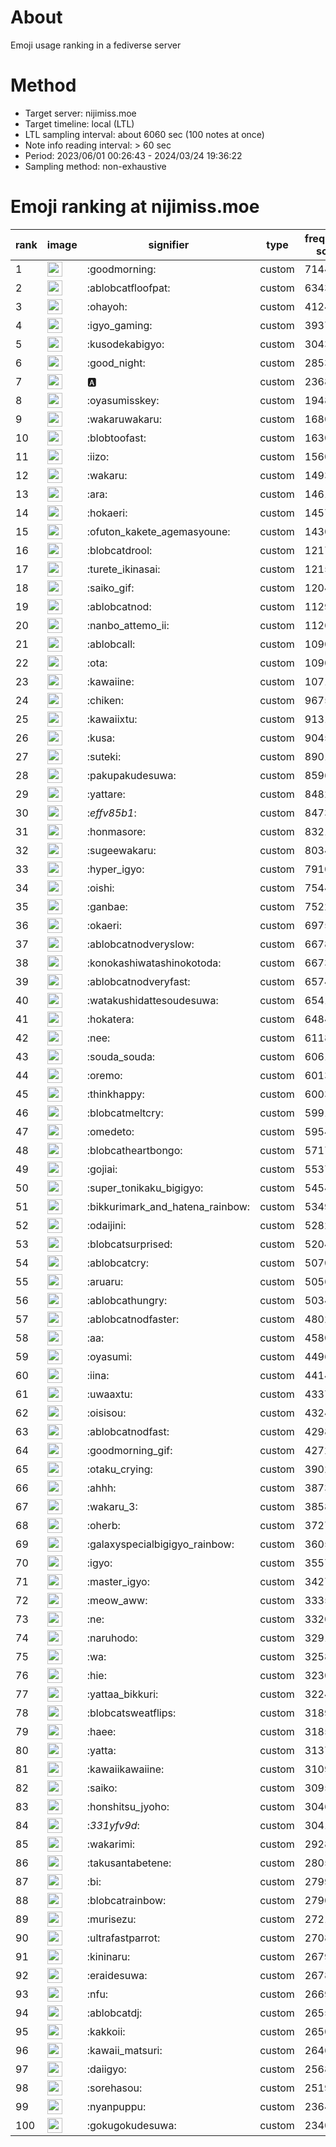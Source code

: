 # About
Emoji usage ranking in a fediverse server

# Method
- Target server: nijimiss.moe
- Target timeline: local (LTL)
- LTL sampling interval: about 6060 sec (100 notes at once)
- Note info reading interval: > 60 sec
- Period: 2023/06/01 00:26:43 - 2024/03/24 19:36:22 
- Sampling method: non-exhaustive

# Emoji ranking at nijimiss.moe

|rank|image|signifier|type|frequency score|
|----|----|----|----|----|
|1|<img height="24" src="https://nijimiss.moe/emoji/goodmorning.webp">|:goodmorning:|custom|71441|
|2|<img height="24" src="https://nijimiss.moe/emoji/ablobcatfloofpat.webp">|:ablobcatfloofpat:|custom|63432|
|3|<img height="24" src="https://nijimiss.moe/emoji/ohayoh.webp">|:ohayoh:|custom|41247|
|4|<img height="24" src="https://nijimiss.moe/emoji/igyo_gaming.webp">|:igyo_gaming:|custom|39372|
|5|<img height="24" src="https://nijimiss.moe/emoji/kusodekabigyo.webp">|:kusodekabigyo:|custom|30431|
|6|<img height="24" src="https://nijimiss.moe/emoji/good_night.webp">|:good_night:|custom|28533|
|7|<img height="24" src="https://nijimiss.moe/emoji/a.webp">|:a:|custom|23687|
|8|<img height="24" src="https://nijimiss.moe/emoji/oyasumisskey.webp">|:oyasumisskey:|custom|19482|
|9|<img height="24" src="https://nijimiss.moe/emoji/wakaruwakaru.webp">|:wakaruwakaru:|custom|16809|
|10|<img height="24" src="https://nijimiss.moe/emoji/blobtoofast.webp">|:blobtoofast:|custom|16308|
|11|<img height="24" src="https://nijimiss.moe/emoji/iizo.webp">|:iizo:|custom|15608|
|12|<img height="24" src="https://nijimiss.moe/emoji/wakaru.webp">|:wakaru:|custom|14935|
|13|<img height="24" src="https://nijimiss.moe/emoji/ara.webp">|:ara:|custom|14615|
|14|<img height="24" src="https://nijimiss.moe/emoji/hokaeri.webp">|:hokaeri:|custom|14574|
|15|<img height="24" src="https://nijimiss.moe/emoji/ofuton_kakete_agemasyoune.webp">|:ofuton_kakete_agemasyoune:|custom|14304|
|16|<img height="24" src="https://nijimiss.moe/emoji/blobcatdrool.webp">|:blobcatdrool:|custom|12170|
|17|<img height="24" src="https://nijimiss.moe/emoji/turete_ikinasai.webp">|:turete_ikinasai:|custom|12154|
|18|<img height="24" src="https://nijimiss.moe/emoji/saiko_gif.webp">|:saiko_gif:|custom|12041|
|19|<img height="24" src="https://nijimiss.moe/emoji/ablobcatnod.webp">|:ablobcatnod:|custom|11299|
|20|<img height="24" src="https://nijimiss.moe/emoji/nanbo_attemo_ii.webp">|:nanbo_attemo_ii:|custom|11265|
|21|<img height="24" src="https://nijimiss.moe/emoji/ablobcall.webp">|:ablobcall:|custom|10907|
|22|<img height="24" src="https://nijimiss.moe/emoji/ota.webp">|:ota:|custom|10901|
|23|<img height="24" src="https://nijimiss.moe/emoji/kawaiine.webp">|:kawaiine:|custom|10713|
|24|<img height="24" src="https://nijimiss.moe/emoji/chiken.webp">|:chiken:|custom|9675|
|25|<img height="24" src="https://nijimiss.moe/emoji/kawaiixtu.webp">|:kawaiixtu:|custom|9131|
|26|<img height="24" src="https://nijimiss.moe/emoji/kusa.webp">|:kusa:|custom|9045|
|27|<img height="24" src="https://nijimiss.moe/emoji/suteki.webp">|:suteki:|custom|8901|
|28|<img height="24" src="https://nijimiss.moe/emoji/pakupakudesuwa.webp">|:pakupakudesuwa:|custom|8596|
|29|<img height="24" src="https://nijimiss.moe/emoji/yattare.webp">|:yattare:|custom|8482|
|30|<img height="24" src="https://nijimiss.moe/emoji/_effv85b1_.webp">|:_effv85b1_:|custom|8473|
|31|<img height="24" src="https://nijimiss.moe/emoji/honmasore.webp">|:honmasore:|custom|8321|
|32|<img height="24" src="https://nijimiss.moe/emoji/sugeewakaru.webp">|:sugeewakaru:|custom|8034|
|33|<img height="24" src="https://nijimiss.moe/emoji/hyper_igyo.webp">|:hyper_igyo:|custom|7910|
|34|<img height="24" src="https://nijimiss.moe/emoji/oishi.webp">|:oishi:|custom|7544|
|35|<img height="24" src="https://nijimiss.moe/emoji/ganbae.webp">|:ganbae:|custom|7522|
|36|<img height="24" src="https://nijimiss.moe/emoji/okaeri.webp">|:okaeri:|custom|6975|
|37|<img height="24" src="https://nijimiss.moe/emoji/ablobcatnodveryslow.webp">|:ablobcatnodveryslow:|custom|6678|
|38|<img height="24" src="https://nijimiss.moe/emoji/konokashiwatashinokotoda.webp">|:konokashiwatashinokotoda:|custom|6673|
|39|<img height="24" src="https://nijimiss.moe/emoji/ablobcatnodveryfast.webp">|:ablobcatnodveryfast:|custom|6574|
|40|<img height="24" src="https://nijimiss.moe/emoji/watakushidattesoudesuwa.webp">|:watakushidattesoudesuwa:|custom|6541|
|41|<img height="24" src="https://nijimiss.moe/emoji/hokatera.webp">|:hokatera:|custom|6484|
|42|<img height="24" src="https://nijimiss.moe/emoji/nee.webp">|:nee:|custom|6118|
|43|<img height="24" src="https://nijimiss.moe/emoji/souda_souda.webp">|:souda_souda:|custom|6061|
|44|<img height="24" src="https://nijimiss.moe/emoji/oremo.webp">|:oremo:|custom|6013|
|45|<img height="24" src="https://nijimiss.moe/emoji/thinkhappy.webp">|:thinkhappy:|custom|6003|
|46|<img height="24" src="https://nijimiss.moe/emoji/blobcatmeltcry.webp">|:blobcatmeltcry:|custom|5991|
|47|<img height="24" src="https://nijimiss.moe/emoji/omedeto.webp">|:omedeto:|custom|5954|
|48|<img height="24" src="https://nijimiss.moe/emoji/blobcatheartbongo.webp">|:blobcatheartbongo:|custom|5717|
|49|<img height="24" src="https://nijimiss.moe/emoji/gojiai.webp">|:gojiai:|custom|5537|
|50|<img height="24" src="https://nijimiss.moe/emoji/super_tonikaku_bigigyo.webp">|:super_tonikaku_bigigyo:|custom|5454|
|51|<img height="24" src="https://nijimiss.moe/emoji/bikkurimark_and_hatena_rainbow.webp">|:bikkurimark_and_hatena_rainbow:|custom|5349|
|52|<img height="24" src="https://nijimiss.moe/emoji/odaijini.webp">|:odaijini:|custom|5282|
|53|<img height="24" src="https://nijimiss.moe/emoji/blobcatsurprised.webp">|:blobcatsurprised:|custom|5204|
|54|<img height="24" src="https://nijimiss.moe/emoji/ablobcatcry.webp">|:ablobcatcry:|custom|5070|
|55|<img height="24" src="https://nijimiss.moe/emoji/aruaru.webp">|:aruaru:|custom|5056|
|56|<img height="24" src="https://nijimiss.moe/emoji/ablobcathungry.webp">|:ablobcathungry:|custom|5034|
|57|<img height="24" src="https://nijimiss.moe/emoji/ablobcatnodfaster.webp">|:ablobcatnodfaster:|custom|4802|
|58|<img height="24" src="https://nijimiss.moe/emoji/aa.webp">|:aa:|custom|4580|
|59|<img height="24" src="https://nijimiss.moe/emoji/oyasumi.webp">|:oyasumi:|custom|4496|
|60|<img height="24" src="https://nijimiss.moe/emoji/iina.webp">|:iina:|custom|4414|
|61|<img height="24" src="https://nijimiss.moe/emoji/uwaaxtu.webp">|:uwaaxtu:|custom|4337|
|62|<img height="24" src="https://nijimiss.moe/emoji/oisisou.webp">|:oisisou:|custom|4324|
|63|<img height="24" src="https://nijimiss.moe/emoji/ablobcatnodfast.webp">|:ablobcatnodfast:|custom|4298|
|64|<img height="24" src="https://nijimiss.moe/emoji/goodmorning_gif.webp">|:goodmorning_gif:|custom|4272|
|65|<img height="24" src="https://nijimiss.moe/emoji/otaku_crying.webp">|:otaku_crying:|custom|3902|
|66|<img height="24" src="https://nijimiss.moe/emoji/ahhh.webp">|:ahhh:|custom|3873|
|67|<img height="24" src="https://nijimiss.moe/emoji/wakaru_3.webp">|:wakaru_3:|custom|3858|
|68|<img height="24" src="https://nijimiss.moe/emoji/oherb.webp">|:oherb:|custom|3727|
|69|<img height="24" src="https://nijimiss.moe/emoji/galaxyspecialbigigyo_rainbow.webp">|:galaxyspecialbigigyo_rainbow:|custom|3605|
|70|<img height="24" src="https://nijimiss.moe/emoji/igyo.webp">|:igyo:|custom|3557|
|71|<img height="24" src="https://nijimiss.moe/emoji/master_igyo.webp">|:master_igyo:|custom|3427|
|72|<img height="24" src="https://nijimiss.moe/emoji/meow_aww.webp">|:meow_aww:|custom|3335|
|73|<img height="24" src="https://nijimiss.moe/emoji/ne.webp">|:ne:|custom|3320|
|74|<img height="24" src="https://nijimiss.moe/emoji/naruhodo.webp">|:naruhodo:|custom|3291|
|75|<img height="24" src="https://nijimiss.moe/emoji/wa.webp">|:wa:|custom|3258|
|76|<img height="24" src="https://nijimiss.moe/emoji/hie.webp">|:hie:|custom|3230|
|77|<img height="24" src="https://nijimiss.moe/emoji/yattaa_bikkuri.webp">|:yattaa_bikkuri:|custom|3224|
|78|<img height="24" src="https://nijimiss.moe/emoji/blobcatsweatflips.webp">|:blobcatsweatflips:|custom|3189|
|79|<img height="24" src="https://nijimiss.moe/emoji/haee.webp">|:haee:|custom|3185|
|80|<img height="24" src="https://nijimiss.moe/emoji/yatta.webp">|:yatta:|custom|3137|
|81|<img height="24" src="https://nijimiss.moe/emoji/kawaiikawaiine.webp">|:kawaiikawaiine:|custom|3109|
|82|<img height="24" src="https://nijimiss.moe/emoji/saiko.webp">|:saiko:|custom|3095|
|83|<img height="24" src="https://nijimiss.moe/emoji/honshitsu_jyoho.webp">|:honshitsu_jyoho:|custom|3046|
|84|<img height="24" src="https://nijimiss.moe/emoji/_331yfv9d_.webp">|:_331yfv9d_:|custom|3041|
|85|<img height="24" src="https://nijimiss.moe/emoji/wakarimi.webp">|:wakarimi:|custom|2928|
|86|<img height="24" src="https://nijimiss.moe/emoji/takusantabetene.webp">|:takusantabetene:|custom|2805|
|87|<img height="24" src="https://nijimiss.moe/emoji/bi.webp">|:bi:|custom|2799|
|88|<img height="24" src="https://nijimiss.moe/emoji/blobcatrainbow.webp">|:blobcatrainbow:|custom|2790|
|89|<img height="24" src="https://nijimiss.moe/emoji/murisezu.webp">|:murisezu:|custom|2721|
|90|<img height="24" src="https://nijimiss.moe/emoji/ultrafastparrot.webp">|:ultrafastparrot:|custom|2708|
|91|<img height="24" src="https://nijimiss.moe/emoji/kininaru.webp">|:kininaru:|custom|2679|
|92|<img height="24" src="https://nijimiss.moe/emoji/eraidesuwa.webp">|:eraidesuwa:|custom|2678|
|93|<img height="24" src="https://nijimiss.moe/emoji/nfu.webp">|:nfu:|custom|2669|
|94|<img height="24" src="https://nijimiss.moe/emoji/ablobcatdj.webp">|:ablobcatdj:|custom|2655|
|95|<img height="24" src="https://nijimiss.moe/emoji/kakkoii.webp">|:kakkoii:|custom|2650|
|96|<img height="24" src="https://nijimiss.moe/emoji/kawaii_matsuri.webp">|:kawaii_matsuri:|custom|2646|
|97|<img height="24" src="https://nijimiss.moe/emoji/daiigyo.webp">|:daiigyo:|custom|2568|
|98|<img height="24" src="https://nijimiss.moe/emoji/sorehasou.webp">|:sorehasou:|custom|2519|
|99|<img height="24" src="https://nijimiss.moe/emoji/nyanpuppu.webp">|:nyanpuppu:|custom|2364|
|100|<img height="24" src="https://nijimiss.moe/emoji/gokugokudesuwa.webp">|:gokugokudesuwa:|custom|2340|
